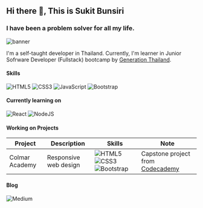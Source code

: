 ## Hi there 👋, This is Sukit Bunsiri
### I have been a problem solver for all my life.

![banner](https://user-images.githubusercontent.com/100616257/175336300-8b48dd07-96ce-4380-9371-2a923914ee6c.jpg)

I'm a self-taught developer in Thailand. Currently, I'm learner in Junior Sofrware Developer (Fullstack) bootcamp by [Generation Thailand](https://thailand.generation.org/).

#### Skills
![HTML5](https://img.shields.io/badge/html5-%23E34F26.svg?style=for-the-badge&logo=html5&logoColor=white) ![CSS3](https://img.shields.io/badge/css3-%231572B6.svg?style=for-the-badge&logo=css3&logoColor=white) ![JavaScript](https://img.shields.io/badge/javascript-%23323330.svg?style=for-the-badge&logo=javascript&logoColor=%23F7DF1E) ![Bootstrap](https://img.shields.io/badge/bootstrap-%23563D7C.svg?style=for-the-badge&logo=bootstrap&logoColor=white)

#### Currently learning on
![React](https://img.shields.io/badge/react-%2320232a.svg?style=for-the-badge&logo=react&logoColor=%2361DAFB) ![NodeJS](https://img.shields.io/badge/node.js-6DA55F?style=for-the-badge&logo=node.js&logoColor=white)

#### Working on Projects
| Project        | Description | Skills | Note |
|----------------|-------------|--------|------|
| Colmar Academy |Responsive web design|![HTML5](https://img.shields.io/badge/html5-%23E34F26.svg?style=for-the-badge&logo=html5&logoColor=white) ![CSS3](https://img.shields.io/badge/css3-%231572B6.svg?style=for-the-badge&logo=css3&logoColor=white) ![Bootstrap](https://img.shields.io/badge/bootstrap-%23563D7C.svg?style=for-the-badge&logo=bootstrap&logoColor=white)|Capstone project from [Codecademy](https://www.codecademy.com/learn/paths/learn-how-to-build-websites)|

#### Blog 
![Medium](https://img.shields.io/badge/Medium-12100E?style=for-the-badge&logo=medium&logoColor=white)
